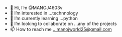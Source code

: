 - 👋 Hi, I’m @MANOJ4603v
- 👀 I’m interested in ...technnology
- 🌱 I’m currently learning ...python
- 💞️ I’m looking to collaborate on ...any of the projects
- 📫 How to reach me ...manojworld25@gmail.com

<!---
MANOJ4603v/MANOJ4603v is a ✨ special ✨ repository because its `README.md` (this file) appears on your GitHub profile.
You can click the Preview link to take a look at your changes.
--->
